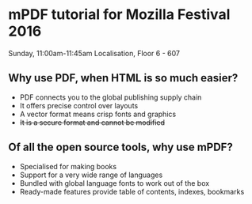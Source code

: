 # mPDF tutorial for Mozilla Festival 2016

Sunday, 11:00am-11:45am
Localisation, Floor 6 - 607 

## Why use PDF, when HTML is so much easier?

* PDF connects you to the global publishing supply chain
* It offers precise control over layouts
* A vector format means crisp fonts and graphics
* ~~It is a secure format and cannot be modified~~

## Of all the open source tools, why use mPDF?

* Specialised for making books
* Support for a very wide range of languages
* Bundled with global language fonts to work out of the box
* Ready-made features provide table of contents, indexes, bookmarks

